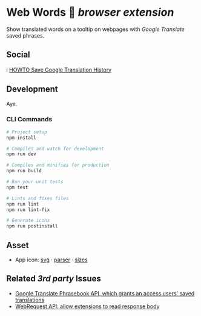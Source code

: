 # Web Words :construction: _browser extension_

Show translated words on a tooltip on webpages with _Google Translate_ saved phrases.

## Social

:information_source: [HOWTO Save Google Translation History](https://support.google.com/translate/answer/9729699)

## Development

Aye.

### CLI Commands

```bash
# Project setup
npm install

# Compiles and watch for development
npm run dev

# Compiles and minifies for production
npm run build

# Run your unit tests
npm test

# Lints and fixes files
npm run lint
npm run lint-fix

# Generate icons
npm run postinstall
```

## Asset

* App icon: [svg](https://fontawesome.com/icons/language?style=regular) · [parser](https://preview.npmjs.com/package/svg-app-icon) · [sizes](https://stackoverflow.com/a/60184542/1398275)

## Related _3rd party_ Issues

- [Google Translate Phrasebook API, which grants an access users' saved translations](https://issuetracker.google.com/issues/35881350)
- [WebRequest API: allow extensions to read response body](https://bugs.chromium.org/p/chromium/issues/detail?id=487422)
